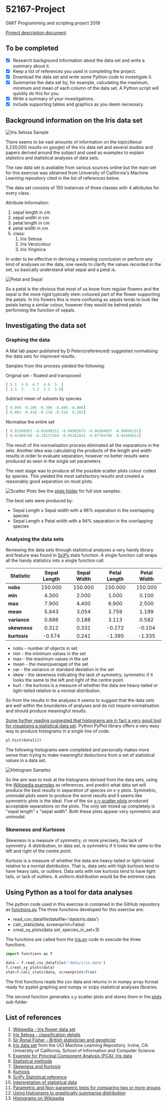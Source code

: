 <!-- https://guides.github.com/features/mastering-markdown/ -->

# 52167-Project

GMIT Programming and scripting project 2018

[Project description document](doc/GMIT_Project_Description.pdf)

## To be completed

- [x] Research background information about the data set and write a summary about it.
- [x] Keep a list of references you used in completing the project.
- [x] Download the data set and write some Python code to investigate it.
- [x] Summarise the data set by, for example, calculating the maximum, minimum and mean of each column of the data set. A Python script will quickly do this for you.
- [x] Write a summary of your investigations.
- [x] Include supporting tables and graphics as you deem necessary.

## Background information on the Iris data set

![Iris Setosa Sample](http://www.twofrog.com/images/iris38a.jpg)

There seems to be vast amounts of information on the topic(About 5,230,000 results on google) of the iris data set and several studies and papers derived around the subject and used as examples to explain statistics and statistical analyses of data sets.

The raw data set is available from various sources online but the main set for this exercise was obtained from University of California's Machine Learning repository cited in the list of references below.

The data set consists of 150 instances of three classes with 4 attributes for every class.

Attribute Information:

1. sepal length in cm
1. sepal width in cm
1. petal length in cm
1. petal width in cm
1. class:
   1. Iris Setosa
   1. Iris Versicolour
   1. Iris Virginica

In order to be effective in deriving a meaning conclusion or perform any kind of analyses on the data, one needs to clarify the values recorded in the set, so basically understand what sepal and a petal is.

![Petal and Sepal](https://www.wpclipart.com/plants/diagrams/plant_parts/petal_sepal_label.png)

So a petal is the obvious that most of us know from regular flowers and the sepal is the more rigid typically stem coloured part of the flower supporting the petals. In Iris flowers this is more confusing as sepals tends to look like petals being a similar colour, however they would be behind petals performing the function of sepals.

## Investigating the data set

### Graphing the data

A Mat lab paper published by D Peters(referenced) suggested normalising the data sets for improved results.

Samples from this process yielded the following:

Original set - floated and transposed

```python
[ 5.1  4.9  4.7  4.6  5. ]
[ 3.5  3.   3.2  3.1  3.6]
```

Subtract mean of subsets by species

```python
[ 0.094 -0.106 -0.306 -0.406 -0.006]
[ 0.082 -0.418 -0.218 -0.318  0.182]
```

Normalise the entire set

```python
[ 0.01506051 -0.01698312 -0.04902675 -0.06504857 -0.00096131]
[ 0.01986748 -0.10127569 -0.05281842 -0.07704706  0.04409611]
```

The result of the normalisation process eliminated all the separations in the sets. Another idea was calculating the products of the length and width results in order to evaluate separation, however no better results were produced as seen in the single set parameters.

The next stage was to produce all the possible scatter plots colour coded by species. This yielded the most satisfactory results and created a reasonably good separation on most plots.

![Scatter Plots](samples/Capture.JPG)
See the [plots folder](plots/) for full size samples.

The best sets were produced by:

- Sepal Length x Sepal width with a 96% separation in the overlapping species
- Sepal Length x Petal width with a 94% separation in the overlapping species

### Analysing the data sets

Reviewing the data sets through statistical analyses a very handy library and feature was found in [SciPy][1].stats function. A single function call wraps all the handy statistics into a single function call.

Statistic|Sepal Length|Sepal Width|Petal Length|Petal Width
---------|:----------:|:---------:|:----------:|:-----------:
**nobs**|150.000|150.000|150.000|150.000
**min**|4.300|2.000|1.000|0.100
**max**|7.900|4.400|6.900|2.500
**mean**|5.843|3.054|3.759|1.199
**variance**|0.686|0.188|3.113|0.582
**skewness**|0.312|0.331|-0.272|-0.104
**kurtosis**|-0.574|0.241|-1.395|-1.335

- nobs  - number of objects in set
- min   - the minimum values in the set
- max   - the maximum values in the set
- mean  - the mean(average) of the set
- var   - the variance or standard deviation in the set
- skew  - the skewness indicating the lack of symmetry, symmetric if it looks the same to the left and right of the centre point.
- kurt  - the kurtosis is a measure of whether the data are heavy-tailed or light-tailed relative to a normal distribution.

So from the results in the analyses it seems to suggest that the data sets are well within the boundaries of analyses and do not require normalisation and should produce meaningful results.

[Some further reading suggested that histograms are in fact a very good tool for visualising a statistical data set][5]. Python PyPlot library offers a very easy way to produce histograms in a single line of code:

```python
pl.hist(data[i])
```

The following histograms were completed and personally makes more sense than trying to make meaningful deductions from a set of statistical values in a data set.

![Histogram Samples](samples/Histograms.jpg)

So the aim was to look at the histograms derived from the data sets, using the [Wikipedia examples][6] as references, and predict what data set will produce the best results in separation of species on x-y plots. Symmetric, unimodal plots seem to produce the worst results and it seems like symmetric plots is the ideal. Five of the six [x-y scatter plots][4] produced acceptable separations on the plots. The only set mixed up completely is "sepel length" x "sepal width". Both these plots appear very symmetric and unimodal.

### Skewness and Kurtoses

Skewness is a measure of symmetry, or more precisely, the lack of symmetry. A distribution, or data set, is symmetric if it looks the same to the left and right of the centre point.

Kurtosis is a measure of whether the data are heavy-tailed or light-tailed relative to a normal distribution. That is, data sets with high kurtosis tend to have heavy tails, or outliers. Data sets with low kurtosis tend to have light tails, or lack of outliers. A uniform distribution would be the extreme case.

## Using Python as a tool for data analyses

The python code used in this exercise in contained in the GitHub repository as [functions.py][2] The three functions developed for this exercise are:

- read_csv_datafile(datafile='data\\iris.data')
- calc_stats(data, screenprint=False)
- creat_xy_plots(data set, species_in_set=3)

The functions are called from the [iris.py][3] code to execute the three functions.

```python
import functions as f

data = f.read_csv_datafile(r'data/iris.data')
f.creat_xy_plots(data)
stat=f.calc_stats(data, screenprint=True)
```

The first functions reads the csv data and returns in in numpy array format ready for pyplot graphing and numpy or scipy statistical analyses libraries.

The second function generates x,y scatter plots and stores them in the [plots][4] sub-folder

## List of references

1. [Wikipedia - Iris flower data set](https://en.wikipedia.org/wiki/Iris_flower_data_set)
1. [Iris Setosa - classification details](https://alchetron.com/Iris-setosa)
1. [Sir Ronal Fisher - British statistician and geneticist](https://en.wikipedia.org/wiki/Ronald_Fisher)
1. [Iris data set](https://archive.ics.uci.edu/ml/datasets/iris) from the UCI Machine Learning Repository. Irvine, CA: University of California, School of Information and Computer Science.
1. [Example for Principal Component Analysis (PCA): Iris data](https://www.math.umd.edu/~petersd/666/html/iris_pca.html)
1. [Statistical methods](https://www.encyclopedia.com/computing/dictionaries-thesauruses-pictures-and-press-releases/statistical-methods)
1. [Skewness and Kurtosis](https://www.itl.nist.gov/div898/handbook/eda/section3/eda35b.htm)
1. [Kurtosis](https://en.wikipedia.org/wiki/Kurtosis)
1. [SciPy Statistical reference](https://docs.scipy.org/doc/scipy/reference/generated/scipy.stats.describe.html)
1. [Interpretation of statistical data](https://blog.udemy.com/interpretation-of-data/)
1. [Parametric and Non-parametric tests for comparing two or more groups](https://www.healthknowledge.org.uk/public-health-textbook/research-methods/1b-statistical-methods/parametric-nonparametric-tests)
1. [Using histograms to graphically summarise distribution](https://www.itl.nist.gov/div898/handbook/eda/section3/histogra.htm)
1. [Histograms on Wikipedia](https://en.wikipedia.org/wiki/Histogram)

[1]: https://docs.scipy.org/doc/scipy/reference/generated/scipy.stats.describe.html
[2]: functions.py
[3]: iris.ph
[4]: /plots
[5]: https://www.itl.nist.gov/div898/handbook/eda/section3/histogra.htm
[6]: https://en.wikipedia.org/wiki/Histogram#Examples